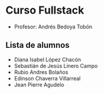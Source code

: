 # Curso Fullstack

- Profesor: Andrés Bedoya Tobón

## Lista de alumnos

- Diana Isabel López Chacón
- Sebastián de Jesús Linero Campo
- Rubio Andres Bolaños
- Edinson Chaverra Villarreal
- Jean Pierre Agudelo